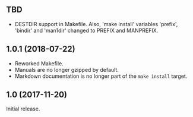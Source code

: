 ## TBD

 - DESTDIR support in Makefile. Also, 'make install' variables 'prefix',
   'bindir' and 'man1dir' changed to PREFIX and MANPREFIX.

## 1.0.1 (2018-07-22)

 - Reworked Makefile.
 - Manuals are no longer gzipped by default.
 - Markdown documentation is no longer part of the `make install` target.

## 1.0 (2017-11-20)

Initial release.
